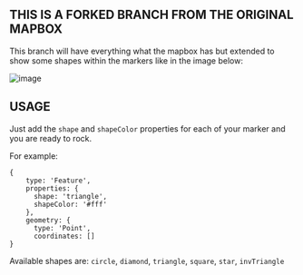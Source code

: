 ## THIS IS A FORKED BRANCH FROM THE ORIGINAL MAPBOX 

This branch will have everything what the mapbox has but extended to show some shapes within the markers like in the image below:

![image](https://user-images.githubusercontent.com/351018/214601445-6b905003-849b-4e60-b1d1-4fda58b5ab4b.png)

## USAGE

Just add the `shape` and `shapeColor` properties for each of your marker and you are ready to rock.

For example: 

```
{
    type: 'Feature',
    properties: {
      shape: 'triangle', 
      shapeColor: '#fff'
    },
    geometry: {
      type: 'Point',
      coordinates: []
}
```

Available shapes are: `circle`, `diamond`, `triangle`, `square`, `star`, `invTriangle`
